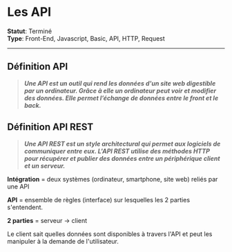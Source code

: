 # **Les API**

**Statut**: Terminé  
**Type**: Front-End, Javascript, Basic, API, HTTP, Request

___

## **Définition API**

>***Une API est un outil qui rend les données d'un site web digestible par un ordinateur. Grâce à elle un ordinateur peut voir et modifier des données. Elle permet l’échange de données entre le front et le back.***

## **Définition API REST**

>***Une API REST est un style architectural qui permet aux logiciels de communiquer entre eux. L'API REST utilise des méthodes HTTP pour récupérer et publier des données entre un périphérique client et un serveur.***

**Intégration** = deux systèmes (ordinateur, smartphone, site web) reliés par une API

**API** = ensemble de règles (interface) sur lesquelles les 2 parties s'entendent.

**2 parties** = serveur → client

Le client sait quelles données sont disponibles à travers l'API et peut les manipuler à la demande de l'utilisateur.
